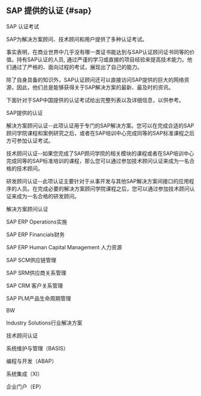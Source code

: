 ## SAP 提供的认证 {#sap}

SAP 认证考试

SAP为解决方案顾问、技术顾问和用户提供了多种认证考试。

事实表明，在商业世界中几乎没有哪一类证书能达到与SAP认证顾问证书同等的价值。持有SAP认证的人员, 通过严谨的学习或直接的项目经验来提高技术能力。他们通过了严格的、面向过程的考试，展现出了自己的能力。

除了自身具备的知识外，SAP认证顾问还可以直接访问SAP提供的巨大的网络资源，因此，他们总是能够获得关于SAP解决方案的最新、最及时的资讯。

下面针对于SAP中国提供的认证考试给出完整列表以及详细信息，以供参考。

SAP提供的认证

解决方案顾问认证--此项认证用于专门的SAP解决方案。您可以在完成合适的SAP顾问学院课程和案例研究之后，或者在SAP培训中心完成同等的SAP标准课程之后方可参加认证考试。

技术顾问认证--如果您完成了SAP顾问学院的相关模块的课程或者在SAP培训中心完成同等的SAP标准培训的课程，那么您可以通过参加技术顾问认证来成为一名合格的技术顾问。

研发顾问认证--此项认证主要针对于从事开发与其他SAP解决方案间接口的应用程序的人员。在完成必要的解决方案顾问学院课程之后，您可以通过参加技术顾问认证来成为一名合格的研发顾问。

解决方案顾问认证

SAP ERP Operations实施

SAP ERP Financials财务

SAP ERP Human Capital Management 人力资源

SAP SCM供应链管理

SAP SRM供应商关系管理

SAP CRM 客户关系管理

SAP PLM产品生命周期管理

BW

Industry Solutions行业解决方案

技术顾问认证

系统维护与管理（BASIS）

编程与开发（ABAP）

系统集成（XI）

企业门户（EP）